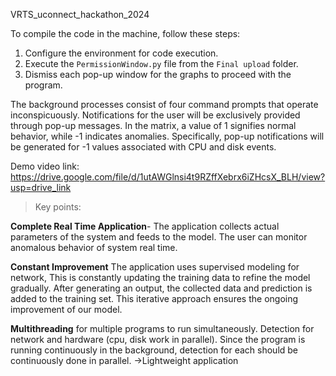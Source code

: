 VRTS_uconnect_hackathon_2024

To compile the code in the machine, follow these steps:
1. Configure the environment for code execution.
2. Execute the `PermissionWindow.py` file from the `Final upload` folder.
3. Dismiss each pop-up window for the graphs to proceed with the program.
   
The background processes consist of four command prompts that operate inconspicuously. Notifications for the user will be exclusively provided through pop-up messages.
In the matrix, a value of 1 signifies normal behavior, while -1 indicates anomalies. Specifically, pop-up notifications will be generated for -1 values associated with CPU and disk events.

Demo video link: https://drive.google.com/file/d/1utAWGlnsi4t9RZffXebrx6iZHcsX_BLH/view?usp=drive_link 



> Key points:

**Complete Real Time Application**- The application collects actual parameters of the system and feeds to the model. The user can monitor anomalous behavior of system real time.

**Constant Improvement** The application uses supervised modeling for network, This is constantly updating the training data to refine the model gradually. After generating an output, the collected data and prediction is added to the training set. This iterative approach ensures the ongoing improvement of our model.

**Multithreading** for multiple programs to run simultaneously. Detection for network and hardware (cpu, disk work in parallel).
Since the program is running continuously in the background, detection for each should be continuously done in parallel. ->Lightweight application

